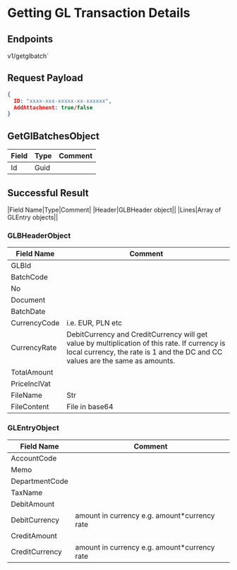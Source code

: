 # Getting GL Transaction Details

## Endpoints

<!--@include: @/dist/md/api_url.md-->v1/getglbatch`

## Request Payload

```json
{ 
  ID: "xxxx-xxx-xxxxx-xx-xxxxxx",
  AddAttachment: true/false
}
```

## GetGlBatchesObject

|Field|Type|Comment|
|-----|----|-------|
|Id|Guid|||


## Successful Result

|Field Name|Type|Comment|
|Header|GLBHeader object||
|Lines|Array of GLEntry objects||

### GLBHeaderObject

|Field Name|Comment|
|----------|-------|
|GLBId||
|BatchCode|| 	 
|No||
|Document||
|BatchDate||
|CurrencyCode|i.e. EUR, PLN etc|
|CurrencyRate|DebitCurrency and CreditCurrency will get value by multiplication of this rate. If currency is local currency, the rate is 1 and the DC and CC values are the same as amounts.|
|TotalAmount||
|PriceInclVat||
|FileName|Str|
|FileContent|File in base64|

### GLEntryObject

|Field Name|Comment|
|----------|-------|
|AccountCode||
|Memo||
|DepartmentCode||
|TaxName||
|DebitAmount||
|DebitCurrency|amount in currency e.g. amount*currency rate|
|CreditAmount||
|CreditCurrency|amount in currency e.g. amount*currency rate|
